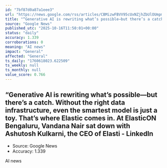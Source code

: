```yaml
---
id: "7bf87d0a87a1eee3"
url: "https://news.google.com/rss/articles/CBMizwFBVV95cUxNZjhZbUlOUmpmelE3QjJVZTFPME9rUlk0RVFUdHoxSXl0VnBkNjM2TGswWGpJY2tJSTZzSTgxamVsSllacXk3b3VJWXFtQkhNblRrR1NHdjBuYUtDNUpjRHdoSXNrSlU2MzFHQ2Z1RWdGazB5Rl9sb1dPLTN1Rl9tQlZicEpKWThwd29oZC1SR1N1S29tMmVUNmJCV25EZnZ4aENkUUx4VWs2N0VBQVFVeUxwQmszbmlBd2RqT0h5cG1BZ1pMSTRRXzhkcDdhWVU?oc=5"
title: "“Generative AI is rewriting what’s possible—but there’s a catch. Without the right data infrastructure, even the smartest model is just a toy. That’s where Elastic comes in. At ElasticON Bengaluru, Vandana Nair sat down with Ashutosh Kulkarni, the CEO of Elasti - LinkedIn"
source: "Google News"
published_utc: "2025-10-16T11:50:01+00:00"
status: "daily"
accuracy: 1.339
corroborations: 0
meaning: "AI news"
impact: "General"
affected: "General"
ts_daily: "1760618023.622509"
ts_weekly: null
ts_monthly: null
value_score: 0.766
---
```

## “Generative AI is rewriting what’s possible—but there’s a catch. Without the right data infrastructure, even the smartest model is just a toy. That’s where Elastic comes in. At ElasticON Bengaluru, Vandana Nair sat down with Ashutosh Kulkarni, the CEO of Elasti - LinkedIn

- Source: Google News
- Accuracy: 1.339

AI news
